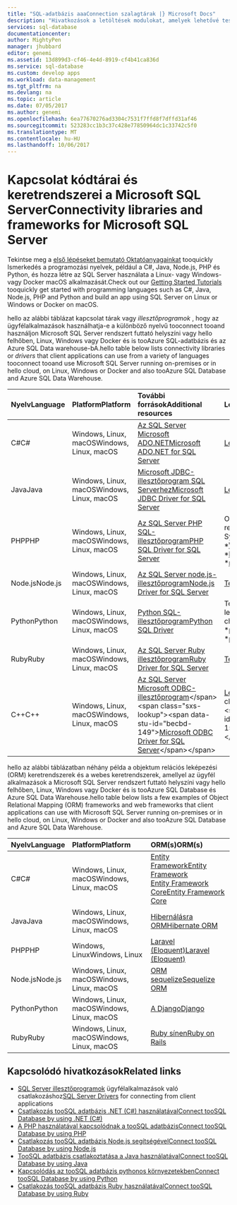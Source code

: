 ```yaml
---
title: "SQL-adatbázis aaaConnection szalagtárak |} Microsoft Docs"
description: "Hivatkozások a letöltések modulokat, amelyek lehetővé teszik a kapcsolat tooSQL Server és SQL-adatbázis ügyfél programozási nyelvek széles választékában. hello modulok hello Közösség vagy a Microsoft által kiadott."
services: sql-database
documentationcenter: 
author: MightyPen
manager: jhubbard
editor: genemi
ms.assetid: 13d899d3-cf46-4e4d-8919-cf4b41ca836d
ms.service: sql-database
ms.custom: develop apps
ms.workload: data-management
ms.tgt_pltfrm: na
ms.devlang: na
ms.topic: article
ms.date: 07/05/2017
ms.author: genemi
ms.openlocfilehash: 6ea77670276ad3304c7531f7ffd8f7dffd31af46
ms.sourcegitcommit: 523283cc1b3c37c428e77850964dc1c33742c5f0
ms.translationtype: MT
ms.contentlocale: hu-HU
ms.lasthandoff: 10/06/2017
---
```

# <a name="connectivity-libraries-and-frameworks-for-microsoft-sql-server"></a><span data-ttu-id="becbd-104">Kapcsolat kódtárai és keretrendszerei a Microsoft SQL Server</span><span class="sxs-lookup"><span data-stu-id="becbd-104">Connectivity libraries and frameworks for Microsoft SQL Server</span></span>

<span data-ttu-id="becbd-105">Tekintse meg a [első lépéseket bemutató Oktatóanyagainkat](http://aka.ms/sqldev) tooquickly Ismerkedés a programozási nyelvek, például a C#, Java, Node.js, PHP és Python, és hozza létre az SQL Server használata a Linux- vagy Windows- vagy Docker macOS alkalmazását.</span><span class="sxs-lookup"><span data-stu-id="becbd-105">Check out our [Getting Started Tutorials](http://aka.ms/sqldev) tooquickly get started with programming languages such as C#, Java, Node.js, PHP and Python and build an app using SQL Server on Linux or Windows or Docker on macOS.</span></span>

<span data-ttu-id="becbd-106">hello az alábbi táblázat kapcsolat tárak vagy *illesztőprogramok* , hogy az ügyfélalkalmazások használhatja-e a különböző nyelvű tooconnect tooand használjon Microsoft SQL Server rendszert futtató helyszíni vagy hello felhőben, Linux, Windows vagy Docker és is tooAzure SQL-adatbázis és az Azure SQL Data warehouse-bA.</span><span class="sxs-lookup"><span data-stu-id="becbd-106">hello table below lists connectivity libraries or *drivers* that client applications can use from a variety of languages tooconnect tooand use Microsoft SQL Server running on-premises or in hello cloud, on Linux, Windows or Docker and also tooAzure SQL Database and Azure SQL Data Warehouse.</span></span> 

| <span data-ttu-id="becbd-107">Nyelv</span><span class="sxs-lookup"><span data-stu-id="becbd-107">Language</span></span> | <span data-ttu-id="becbd-108">Platform</span><span class="sxs-lookup"><span data-stu-id="becbd-108">Platform</span></span> | <span data-ttu-id="becbd-109">További források</span><span class="sxs-lookup"><span data-stu-id="becbd-109">Additional resources</span></span> | <span data-ttu-id="becbd-110">Letöltés</span><span class="sxs-lookup"><span data-stu-id="becbd-110">Download</span></span> | <span data-ttu-id="becbd-111">Első lépések</span><span class="sxs-lookup"><span data-stu-id="becbd-111">Get Started</span></span> |
| :-- | :-- | :-- | :-- | :-- |
| <span data-ttu-id="becbd-112">C#</span><span class="sxs-lookup"><span data-stu-id="becbd-112">C#</span></span> | <span data-ttu-id="becbd-113">Windows, Linux, macOS</span><span class="sxs-lookup"><span data-stu-id="becbd-113">Windows, Linux, macOS</span></span> | [<span data-ttu-id="becbd-114">Az SQL Server Microsoft ADO.NET</span><span class="sxs-lookup"><span data-stu-id="becbd-114">Microsoft ADO.NET for SQL Server</span></span>](https://docs.microsoft.com/sql/connect/ado-net/microsoft-ado-net-for-sql-server) | [<span data-ttu-id="becbd-115">Letöltés</span><span class="sxs-lookup"><span data-stu-id="becbd-115">Download</span></span>](https://www.microsoft.com/net/download/) | [<span data-ttu-id="becbd-116">Első lépések</span><span class="sxs-lookup"><span data-stu-id="becbd-116">Get Started</span></span>](https://www.microsoft.com/en-us/sql-server/developer-get-started/csharp/ubuntu)
| <span data-ttu-id="becbd-117">Java</span><span class="sxs-lookup"><span data-stu-id="becbd-117">Java</span></span> | <span data-ttu-id="becbd-118">Windows, Linux, macOS</span><span class="sxs-lookup"><span data-stu-id="becbd-118">Windows, Linux, macOS</span></span> | [<span data-ttu-id="becbd-119">Microsoft JDBC-illesztőprogram SQL Serverhez</span><span class="sxs-lookup"><span data-stu-id="becbd-119">Microsoft JDBC Driver for SQL Server</span></span>](http://msdn.microsoft.com/library/mt484311.aspx) | [<span data-ttu-id="becbd-120">Letöltés</span><span class="sxs-lookup"><span data-stu-id="becbd-120">Download</span></span>](https://go.microsoft.com/fwlink/?linkid=852460) |  [<span data-ttu-id="becbd-121">Első lépések</span><span class="sxs-lookup"><span data-stu-id="becbd-121">Get Started</span></span>](https://www.microsoft.com/en-us/sql-server/developer-get-started/java/ubuntu)
| <span data-ttu-id="becbd-122">PHP</span><span class="sxs-lookup"><span data-stu-id="becbd-122">PHP</span></span> | <span data-ttu-id="becbd-123">Windows, Linux, macOS</span><span class="sxs-lookup"><span data-stu-id="becbd-123">Windows, Linux, macOS</span></span>| [<span data-ttu-id="becbd-124">Az SQL Server PHP SQL-illesztőprogram</span><span class="sxs-lookup"><span data-stu-id="becbd-124">PHP SQL Driver for SQL Server</span></span>](http://msdn.microsoft.com/library/dn865013.aspx) | <span data-ttu-id="becbd-125">Operációs rendszer:</span><span class="sxs-lookup"><span data-stu-id="becbd-125">Operating System:</span></span> <br/> <span data-ttu-id="becbd-126">\*[Windows](https://www.microsoft.com/download/details.aspx?id=20098)</span><span class="sxs-lookup"><span data-stu-id="becbd-126">\* [Windows](https://www.microsoft.com/download/details.aspx?id=20098)</span></span> <br/> <span data-ttu-id="becbd-127">\*[Linux](https://github.com/Microsoft/msphpsql/tree/dev#install-unix)</span><span class="sxs-lookup"><span data-stu-id="becbd-127">\* [Linux](https://github.com/Microsoft/msphpsql/tree/dev#install-unix)</span></span> <br/> <span data-ttu-id="becbd-128">\*[macOS](https://github.com/Microsoft/msphpsql/tree/dev#install-unix)</span><span class="sxs-lookup"><span data-stu-id="becbd-128">\* [macOS](https://github.com/Microsoft/msphpsql/tree/dev#install-unix)</span></span> |  [<span data-ttu-id="becbd-129">Első lépések</span><span class="sxs-lookup"><span data-stu-id="becbd-129">Get Started</span></span>](https://www.microsoft.com/en-us/sql-server/developer-get-started/php/ubuntu)
| <span data-ttu-id="becbd-130">Node.js</span><span class="sxs-lookup"><span data-stu-id="becbd-130">Node.js</span></span> | <span data-ttu-id="becbd-131">Windows, Linux, macOS</span><span class="sxs-lookup"><span data-stu-id="becbd-131">Windows, Linux, macOS</span></span> | [<span data-ttu-id="becbd-132">Az SQL Server node.js-illesztőprogram</span><span class="sxs-lookup"><span data-stu-id="becbd-132">Node.js Driver for SQL Server</span></span>](http://msdn.microsoft.com/library/mt652093.aspx) | [<span data-ttu-id="becbd-133">Telepítés</span><span class="sxs-lookup"><span data-stu-id="becbd-133">Install</span></span>](https://msdn.microsoft.com/library/mt652094.aspx) |  [<span data-ttu-id="becbd-134">Első lépések</span><span class="sxs-lookup"><span data-stu-id="becbd-134">Get Started</span></span>](https://www.microsoft.com/en-us/sql-server/developer-get-started/node/ubuntu)
| <span data-ttu-id="becbd-135">Python</span><span class="sxs-lookup"><span data-stu-id="becbd-135">Python</span></span> | <span data-ttu-id="becbd-136">Windows, Linux, macOS</span><span class="sxs-lookup"><span data-stu-id="becbd-136">Windows, Linux, macOS</span></span> | [<span data-ttu-id="becbd-137">Python SQL-illesztőprogram</span><span class="sxs-lookup"><span data-stu-id="becbd-137">Python SQL Driver</span></span>](http://msdn.microsoft.com/library/mt652092.aspx) | <span data-ttu-id="becbd-138">Telepítse a választási lehetőségek:</span><span class="sxs-lookup"><span data-stu-id="becbd-138">Install choices:</span></span> <br/> <span data-ttu-id="becbd-139">\*[pymssql](https://msdn.microsoft.com/library/mt694094.aspx)</span><span class="sxs-lookup"><span data-stu-id="becbd-139">\* [pymssql](https://msdn.microsoft.com/library/mt694094.aspx)</span></span> <br/> <span data-ttu-id="becbd-140">\*[pyodbc](http://msdn.microsoft.com/library/mt763257.aspx)</span><span class="sxs-lookup"><span data-stu-id="becbd-140">\* [pyodbc](http://msdn.microsoft.com/library/mt763257.aspx)</span></span> |  [<span data-ttu-id="becbd-141">Első lépések</span><span class="sxs-lookup"><span data-stu-id="becbd-141">Get Started</span></span>](https://www.microsoft.com/en-us/sql-server/developer-get-started/python/ubuntu)
| <span data-ttu-id="becbd-142">Ruby</span><span class="sxs-lookup"><span data-stu-id="becbd-142">Ruby</span></span> | <span data-ttu-id="becbd-143">Windows, Linux, macOS</span><span class="sxs-lookup"><span data-stu-id="becbd-143">Windows, Linux, macOS</span></span> | [<span data-ttu-id="becbd-144">Az SQL Server Ruby illesztőprogram</span><span class="sxs-lookup"><span data-stu-id="becbd-144">Ruby Driver for SQL Server</span></span>](http://msdn.microsoft.com/library/mt691981.aspx) | [<span data-ttu-id="becbd-145">Telepítés</span><span class="sxs-lookup"><span data-stu-id="becbd-145">Install</span></span>](https://msdn.microsoft.com/library/mt711041.aspx) | [<span data-ttu-id="becbd-146">Első lépések</span><span class="sxs-lookup"><span data-stu-id="becbd-146">Get Started</span></span>](https://www.microsoft.com/en-us/sql-server/developer-get-started/ruby/ubuntu)
| <span data-ttu-id="becbd-147">C++</span><span class="sxs-lookup"><span data-stu-id="becbd-147">C++</span></span> | <span data-ttu-id="becbd-148">Windows, Linux, macOS</span><span class="sxs-lookup"><span data-stu-id="becbd-148">Windows, Linux, macOS</span></span> | <span data-ttu-id="becbd-149">[Az SQL Server Microsoft ODBC-illesztőprogram](https://msdn.microsoft.com/en-us/library/mt654048(v=sql.1).aspx)</span><span class="sxs-lookup"><span data-stu-id="becbd-149">[Microsoft ODBC Driver for SQL Server](https://msdn.microsoft.com/en-us/library/mt654048(v=sql.1).aspx)</span></span> | <span data-ttu-id="becbd-150">[Letöltés](https://msdn.microsoft.com/en-us/library/mt654048(v=sql.1).aspx)</span><span class="sxs-lookup"><span data-stu-id="becbd-150">[Download](https://msdn.microsoft.com/en-us/library/mt654048(v=sql.1).aspx)</span></span> |  

<span data-ttu-id="becbd-151">hello az alábbi táblázatban néhány példa a objektum relációs leképezési (ORM) keretrendszerek és a webes keretrendszerek, amellyel az ügyfél alkalmazások a Microsoft SQL Server rendszert futtató helyszíni vagy hello felhőben, Linux, Windows vagy Docker és is tooAzure SQL Database és Azure SQL Data Warehouse.</span><span class="sxs-lookup"><span data-stu-id="becbd-151">hello table below lists a few examples of Object Relational Mapping (ORM) frameworks and web frameworks that client applications can use with Microsoft SQL Server running on-premises or in hello cloud, on Linux, Windows or Docker and also tooAzure SQL Database and Azure SQL Data Warehouse.</span></span> 

| <span data-ttu-id="becbd-152">Nyelv</span><span class="sxs-lookup"><span data-stu-id="becbd-152">Language</span></span> | <span data-ttu-id="becbd-153">Platform</span><span class="sxs-lookup"><span data-stu-id="becbd-153">Platform</span></span> | <span data-ttu-id="becbd-154">ORM(s)</span><span class="sxs-lookup"><span data-stu-id="becbd-154">ORM(s)</span></span> |
| :-- | :-- | :-- |
| <span data-ttu-id="becbd-155">C#</span><span class="sxs-lookup"><span data-stu-id="becbd-155">C#</span></span> | <span data-ttu-id="becbd-156">Windows, Linux, macOS</span><span class="sxs-lookup"><span data-stu-id="becbd-156">Windows, Linux, macOS</span></span> | [<span data-ttu-id="becbd-157">Entity Framework</span><span class="sxs-lookup"><span data-stu-id="becbd-157">Entity Framework</span></span>](https://docs.microsoft.com/en-us/ef)<br>[<span data-ttu-id="becbd-158">Entity Framework Core</span><span class="sxs-lookup"><span data-stu-id="becbd-158">Entity Framework Core</span></span>](https://docs.microsoft.com/en-us/ef/core/index) |
| <span data-ttu-id="becbd-159">Java</span><span class="sxs-lookup"><span data-stu-id="becbd-159">Java</span></span> | <span data-ttu-id="becbd-160">Windows, Linux, macOS</span><span class="sxs-lookup"><span data-stu-id="becbd-160">Windows, Linux, macOS</span></span> |[<span data-ttu-id="becbd-161">Hibernálásra ORM</span><span class="sxs-lookup"><span data-stu-id="becbd-161">Hibernate ORM</span></span>](http://hibernate.org/orm)|
| <span data-ttu-id="becbd-162">PHP</span><span class="sxs-lookup"><span data-stu-id="becbd-162">PHP</span></span> | <span data-ttu-id="becbd-163">Windows, Linux</span><span class="sxs-lookup"><span data-stu-id="becbd-163">Windows, Linux</span></span> | [<span data-ttu-id="becbd-164">Laravel (Eloquent)</span><span class="sxs-lookup"><span data-stu-id="becbd-164">Laravel (Eloquent)</span></span>](https://laravel.com/docs/5.0/eloquent) |
| <span data-ttu-id="becbd-165">Node.js</span><span class="sxs-lookup"><span data-stu-id="becbd-165">Node.js</span></span> | <span data-ttu-id="becbd-166">Windows, Linux, macOS</span><span class="sxs-lookup"><span data-stu-id="becbd-166">Windows, Linux, macOS</span></span> | [<span data-ttu-id="becbd-167">ORM sequelize</span><span class="sxs-lookup"><span data-stu-id="becbd-167">Sequelize ORM</span></span>](http://docs.sequelizejs.com) |
| <span data-ttu-id="becbd-168">Python</span><span class="sxs-lookup"><span data-stu-id="becbd-168">Python</span></span> | <span data-ttu-id="becbd-169">Windows, Linux, macOS</span><span class="sxs-lookup"><span data-stu-id="becbd-169">Windows, Linux, macOS</span></span> |[<span data-ttu-id="becbd-170">A Django</span><span class="sxs-lookup"><span data-stu-id="becbd-170">Django</span></span>](https://www.djangoproject.com/) |
| <span data-ttu-id="becbd-171">Ruby</span><span class="sxs-lookup"><span data-stu-id="becbd-171">Ruby</span></span> | <span data-ttu-id="becbd-172">Windows, Linux, macOS</span><span class="sxs-lookup"><span data-stu-id="becbd-172">Windows, Linux, macOS</span></span> | [<span data-ttu-id="becbd-173">Ruby sínen</span><span class="sxs-lookup"><span data-stu-id="becbd-173">Ruby on Rails</span></span>](http://rubyonrails.org/) |

## <a name="related-links"></a><span data-ttu-id="becbd-174">Kapcsolódó hivatkozások</span><span class="sxs-lookup"><span data-stu-id="becbd-174">Related links</span></span>
- <span data-ttu-id="becbd-175">[SQL Server illesztőprogramok](http://msdn.microsoft.com/library/mt654049.aspx) ügyfélalkalmazások való csatlakozáshoz</span><span class="sxs-lookup"><span data-stu-id="becbd-175">[SQL Server Drivers](http://msdn.microsoft.com/library/mt654049.aspx) for connecting from client applications</span></span>
- [<span data-ttu-id="becbd-176">Csatlakozás tooSQL adatbázis .NET (C#) használatával</span><span class="sxs-lookup"><span data-stu-id="becbd-176">Connect tooSQL Database by using .NET (C#)</span></span>](sql-database-connect-query-dotnet.md)
- [<span data-ttu-id="becbd-177">A PHP használatával kapcsolódnak a tooSQL adatbázis</span><span class="sxs-lookup"><span data-stu-id="becbd-177">Connect tooSQL Database by using PHP</span></span>](sql-database-connect-query-php.md)
- [<span data-ttu-id="becbd-178">Csatlakozás tooSQL adatbázis Node.js segítségével</span><span class="sxs-lookup"><span data-stu-id="becbd-178">Connect tooSQL Database by using Node.js</span></span>](sql-database-connect-query-nodejs.md)
- [<span data-ttu-id="becbd-179">TooSQL adatbázis csatlakoztatása a Java használatával</span><span class="sxs-lookup"><span data-stu-id="becbd-179">Connect tooSQL Database by using Java</span></span>](sql-database-connect-query-java.md)
- [<span data-ttu-id="becbd-180">Kapcsolódás az tooSQL adatbázis pythonos környezetekben</span><span class="sxs-lookup"><span data-stu-id="becbd-180">Connect tooSQL Database by using Python</span></span>](sql-database-connect-query-python.md)
- [<span data-ttu-id="becbd-181">Csatlakozás tooSQL adatbázis Ruby használatával</span><span class="sxs-lookup"><span data-stu-id="becbd-181">Connect tooSQL Database by using Ruby</span></span>](sql-database-connect-query-ruby.md)
